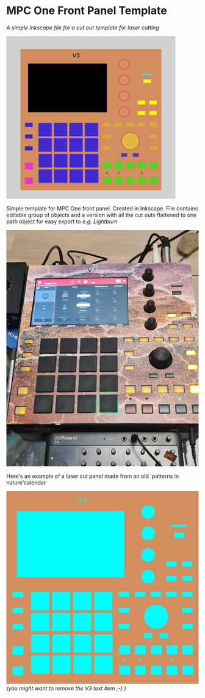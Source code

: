# MPC One Front Panel Template
*A simple inkscape file for a cut out template for laser cutting*

![](docs/MPCOne_Template.png)

Simple template for MPC One front panel.
Created in Inkscape.
File contains editable group of objects and 
a version with all the cut outs flattened to one path object 
for easy export to *e.g. Lightburn*


![](docs/20240203_170959.jpg)

Here's an example of a laser cut panel made from an old 'patterns in nature'calendar


![](export/MPCOne_v3.svg)
*(you might want to remove the V3 text item ;-) )*
